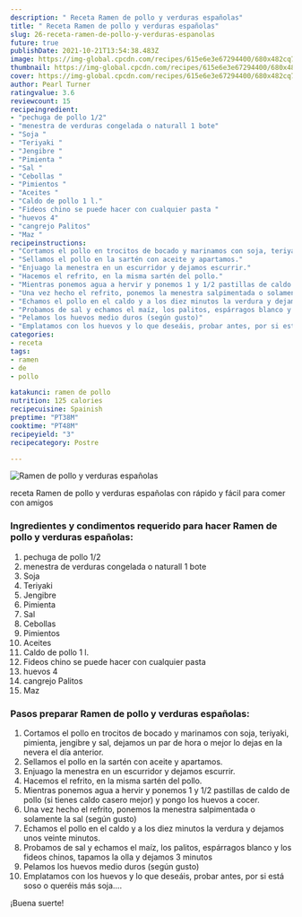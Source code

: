 ```yaml
---
description: " Receta Ramen de pollo y verduras españolas"
title: " Receta Ramen de pollo y verduras españolas"
slug: 26-receta-ramen-de-pollo-y-verduras-espanolas
future: true
publishDate: 2021-10-21T13:54:38.483Z
image: https://img-global.cpcdn.com/recipes/615e6e3e67294400/680x482cq70/ramen-de-pollo-y-verduras-espanolas-foto-principal.jpg
thumbnail: https://img-global.cpcdn.com/recipes/615e6e3e67294400/680x482cq70/ramen-de-pollo-y-verduras-espanolas-foto-principal.jpg
cover: https://img-global.cpcdn.com/recipes/615e6e3e67294400/680x482cq70/ramen-de-pollo-y-verduras-espanolas-foto-principal.jpg
author: Pearl Turner
ratingvalue: 3.6
reviewcount: 15
recipeingredient:
- "pechuga de pollo 1/2"
- "menestra de verduras congelada o naturall 1 bote"
- "Soja "
- "Teriyaki "
- "Jengibre "
- "Pimienta "
- "Sal "
- "Cebollas "
- "Pimientos "
- "Aceites "
- "Caldo de pollo 1 l."
- "Fideos chino se puede hacer con cualquier pasta "
- "huevos 4"
- "cangrejo Palitos"
- "Maz "
recipeinstructions:
- "Cortamos el pollo en trocitos de bocado y marinamos con soja, teriyaki, pimienta, jengibre y sal, dejamos un par de hora o mejor lo dejas en la nevera el día anterior."
- "Sellamos el pollo en la sartén con aceite y apartamos."
- "Enjuago la menestra en un escurridor y dejamos escurrir."
- "Hacemos el refrito, en la misma sartén del pollo."
- "Mientras ponemos agua a hervir y ponemos 1 y 1/2 pastillas de caldo de pollo (si tienes caldo casero mejor) y pongo los huevos a cocer."
- "Una vez hecho el refrito, ponemos la menestra salpimentada o solamente la sal (según gusto)"
- "Echamos el pollo en el caldo y a los diez minutos la verdura y dejamos unos veinte minutos."
- "Probamos de sal y echamos el maíz, los palitos, espárragos blanco y los fideos chinos, tapamos la olla y dejamos 3 minutos"
- "Pelamos los huevos medio duros (según gusto)"
- "Emplatamos con los huevos y lo que deseáis, probar antes, por si está soso o queréis más soja...."
categories:
- receta
tags:
- ramen
- de
- pollo

katakunci: ramen de pollo 
nutrition: 125 calories
recipecuisine: Spainish
preptime: "PT38M"
cooktime: "PT48M"
recipeyield: "3"
recipecategory: Postre

---
```



![Ramen de pollo y verduras españolas](https://img-global.cpcdn.com/recipes/615e6e3e67294400/680x482cq70/ramen-de-pollo-y-verduras-espanolas-foto-principal.jpg)

receta Ramen de pollo y verduras españolas con rápido y fácil para comer con amigos

<!--inarticleads1-->

### Ingredientes y condimentos requerido para hacer Ramen de pollo y verduras españolas:

1. pechuga de pollo 1/2
1. menestra de verduras congelada o naturall 1 bote
1. Soja 
1. Teriyaki 
1. Jengibre 
1. Pimienta 
1. Sal 
1. Cebollas 
1. Pimientos 
1. Aceites 
1. Caldo de pollo 1 l.
1. Fideos chino se puede hacer con cualquier pasta 
1. huevos 4
1. cangrejo Palitos
1. Maz 



<!--inarticleads2-->

### Pasos preparar Ramen de pollo y verduras españolas:

1. Cortamos el pollo en trocitos de bocado y marinamos con soja, teriyaki, pimienta, jengibre y sal, dejamos un par de hora o mejor lo dejas en la nevera el día anterior.
1. Sellamos el pollo en la sartén con aceite y apartamos.
1. Enjuago la menestra en un escurridor y dejamos escurrir.
1. Hacemos el refrito, en la misma sartén del pollo.
1. Mientras ponemos agua a hervir y ponemos 1 y 1/2 pastillas de caldo de pollo (si tienes caldo casero mejor) y pongo los huevos a cocer.
1. Una vez hecho el refrito, ponemos la menestra salpimentada o solamente la sal (según gusto)
1. Echamos el pollo en el caldo y a los diez minutos la verdura y dejamos unos veinte minutos.
1. Probamos de sal y echamos el maíz, los palitos, espárragos blanco y los fideos chinos, tapamos la olla y dejamos 3 minutos
1. Pelamos los huevos medio duros (según gusto)
1. Emplatamos con los huevos y lo que deseáis, probar antes, por si está soso o queréis más soja....



¡Buena suerte!

